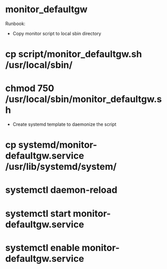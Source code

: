 # monitor_defaultgw
Runbook:
- Copy monitor script to local sbin directory
# cp script/monitor_defaultgw.sh /usr/local/sbin/
# chmod 750 /usr/local/sbin/monitor_defaultgw.sh

- Create systemd template to daemonize the script
# cp systemd/monitor-defaultgw.service /usr/lib/systemd/system/
# systemctl daemon-reload
# systemctl start monitor-defaultgw.service
# systemctl enable monitor-defaultgw.service
